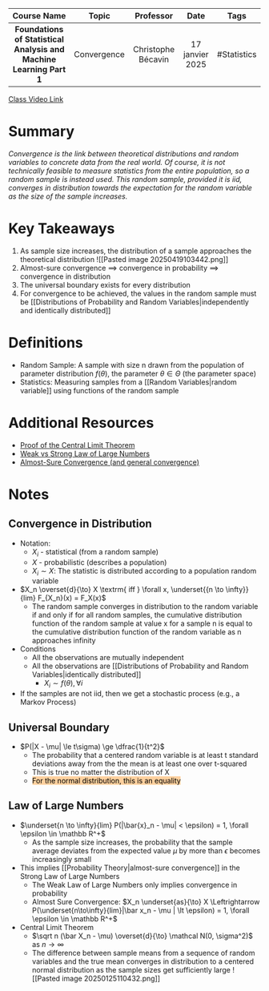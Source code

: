 |                             Course Name                             |    Topic    |     Professor      |      Date       |    Tags     |
| :-----------------------------------------------------------------: | :---------: | :----------------: | :-------------: | :---------: |
| **Foundations of Statistical Analysis and Machine Learning Part 1** | Convergence | Christophe Bécavin | 17 janvier 2025 | #Statistics |

[Class Video Link](https://dstisas-my.sharepoint.com/personal/johnny_najjar_dsti_institute/_layouts/15/stream.aspx?id=%2Fpersonal%2Fjohnny%5Fnajjar%5Fdsti%5Finstitute%2FDocuments%2FRecordings%281%29%2FA24%20%2D%20Common%20Link%20%2D%20DS%2DDE%2DDA%2D20250117%5F095153%2DMeeting%20Recording%2Emp4&ga=1&referrer=StreamWebApp%2EWeb&referrerScenario=AddressBarCopied%2Eview%2Eaf980465%2D9a2f%2D407d%2Dbe63%2D73b314a28a40)

# Summary
*Convergence is the link between theoretical distributions and random variables to concrete data from the real world. Of course, it is not technically feasible to measure statistics from the entire population, so a random sample is instead used. This random sample, provided it is iid, converges in distribution towards the expectation for the random variable as the size of the sample increases.*

# Key Takeaways
1. As sample size increases, the distribution of a sample approaches the theoretical distribution
	![[Pasted image 20250419103442.png]]
2. Almost-sure convergence $\implies$ convergence in probability $\implies$ convergence in distribution
3. The universal boundary exists for every distribution
4. For convergence to be achieved, the values in the random sample must be [[Distributions of Probability and Random Variables|independently and identically distributed]]

# Definitions
- Random Sample: A sample with size n drawn from the population of parameter distribution $f(\theta),$ the parameter $\theta \in \Theta$ (the parameter space)
- Statistics: Measuring samples from a [[Random Variables|random variable]] using functions of the random sample

# Additional Resources
- [Proof of the Central Limit Theorem](https://medium.com/@oguo/proof-of-the-central-limit-theorem-214813be6e2c)
- [Weak vs Strong Law of Large Numbers](https://math.stackexchange.com/questions/2024255/what-is-the-difference-between-the-weak-and-strong-law-of-large-numbers)
- [Almost-Sure Convergence (and general convergence)](https://www.probabilitycourse.com/chapter7/7_2_7_almost_sure_convergence.php)

# Notes
## Convergence in Distribution
- Notation:
	- $X_i$ - statistical (from a random sample)
	- $X$ - probabilistic (describes a population)
	- $X_i \sim X$: The statistic is distributed according to a population random variable
- $X_n \overset{d}{\to} X \textrm{ iff } \forall x, \underset{{n \to \infty}}{lim} F_{X_n}(x) = F_X(x)$
	- The random sample converges in distribution to the random variable if and only if for all random samples, the cumulative distribution function of the random sample at value x for a sample n is equal to the cumulative distribution function of the random variable as n approaches infinity
- Conditions
	- All the observations are mutually independent
	- All the observations are [[Distributions of Probability and Random Variables|identically distributed]]
		- $X_i \sim f(\theta), \forall i$
- If the samples are not iid, then we get a stochastic process (e.g., a Markov Process)
## Universal Boundary
- $P(|X - \mu| \le t\sigma) \ge \dfrac{1}{t^2}$
	- The probability that a centered random variable is at least t standard deviations away from the the mean is at least one over t-squared
	- This is true no matter the distribution of X
	- <mark style="background: #FFB86CA6;">For the normal distribution, this is an equality</mark>
## Law of Large Numbers
- $\underset{n \to \infty}{lim} P(|\bar{x}_n - \mu| < \epsilon) = 1, \forall \epsilon \in \mathbb R^+$
	- As the sample size increases, the probability that the sample average deviates from the expected value $\mu$ by more than $\epsilon$ becomes increasingly small
- This implies [[Probability Theory|almost-sure convergence]] in the Strong Law of Large Numbers
	- The Weak Law of Large Numbers only implies convergence in probability
	- Almost Sure Convergence: $X_n \underset{as}{\to} X \Leftrightarrow P(\underset{n\to\infty}{lim}|\bar x_n - \mu | \lt \epsilon) = 1, \forall \epsilon \in \mathbb R^+$
- Central Limit Theorem
	- $\sqrt n (\bar X_n - \mu) \overset{d}{\to} \mathcal N(0, \sigma^2)$ as $n \to \infty$
	- The difference between sample means from a sequence of random variables and the true mean converges in distribution to a centered normal distribution as the sample sizes get sufficiently large
	 ![[Pasted image 20250125110432.png]]